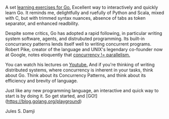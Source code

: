A set [learning exercises for Go.](http://tour.golang.org/) Excellent way to interactively and quickly learn Go. It reminds me, delightfully and ruefully of Python and Scala, mixed with C, but with trimmed syntax nuances, absence of tabs as token separator, and enhanced readbility.


Despite some critics, Go has adopted a rapid following, in particular writing system software, agents, and distrubuted programming. Its built-in concurrancy patterns lends itself well to writing concurrent programs. Robert Pike, creator of the language and UNIX's legendary co-founder now at Google, notes eloquently that [concurrency != parallelism.](https://www.youtube.com/watch?v=cN_DpYBzKso) 

You can watch his lectures on [Youtube.](https://www.youtube.com/watch?v=cF1zJYkBW4A) And if you're thinking of writing distributed systems, where concurrency is inherent in your tasks, think about Go. Think about its Concurrency Patterns, and think about its efficiency and brevity of language.

Just like any new programming language, an interactive and quick way to start is by doing it. So get started, and [GO!] (https://blog.golang.org/playground)

Jules S. Damji
